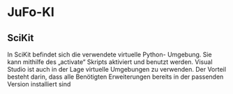 # JuFo-KI
## SciKit
In SciKit befindet sich die verwendete virtuelle Python- Umgebung. Sie kann mithilfe des „activate“ Skripts aktiviert und benutzt werden. Visual Studio ist auch in der Lage virtuelle Umgebungen zu verwenden. Der Vorteil besteht darin, dass alle Benötigten Erweiterungen bereits in der passenden Version installiert sind
